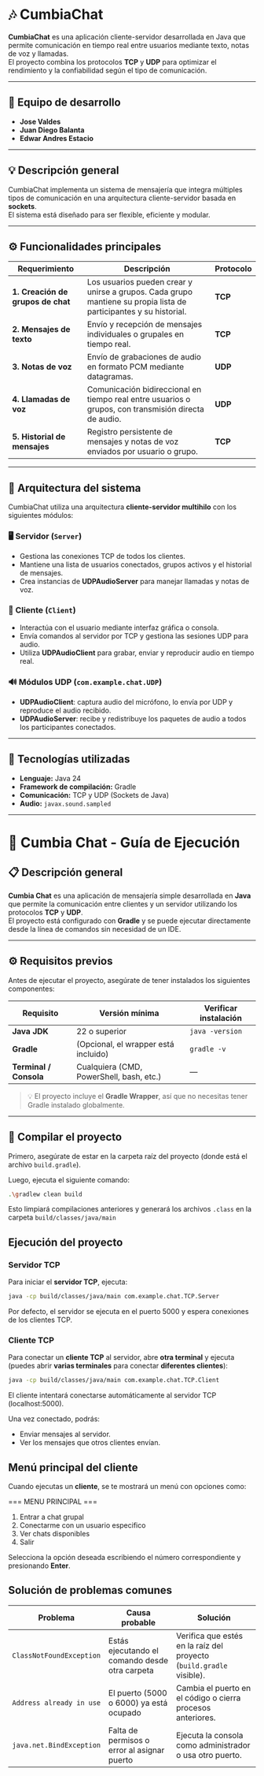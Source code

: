 # 🎶 CumbiaChat

**CumbiaChat** es una aplicación cliente-servidor desarrollada en Java que permite comunicación en tiempo real entre usuarios mediante texto, notas de voz y llamadas.  
El proyecto combina los protocolos **TCP** y **UDP** para optimizar el rendimiento y la confiabilidad según el tipo de comunicación.

---

## 👥 Equipo de desarrollo

- **Jose Valdes**
- **Juan Diego Balanta**
- **Edwar Andres Estacio**

---

## 💡 Descripción general

CumbiaChat implementa un sistema de mensajería que integra múltiples tipos de comunicación en una arquitectura cliente-servidor basada en **sockets**.  
El sistema está diseñado para ser flexible, eficiente y modular.

---

## ⚙️ Funcionalidades principales

| Requerimiento | Descripción | Protocolo |
|----------------|-------------|------------|
| **1. Creación de grupos de chat** | Los usuarios pueden crear y unirse a grupos. Cada grupo mantiene su propia lista de participantes y su historial. | **TCP** |
| **2. Mensajes de texto** | Envío y recepción de mensajes individuales o grupales en tiempo real. | **TCP** |
| **3. Notas de voz** | Envío de grabaciones de audio en formato PCM mediante datagramas. | **UDP** |
| **4. Llamadas de voz** | Comunicación bidireccional en tiempo real entre usuarios o grupos, con transmisión directa de audio. | **UDP** |
| **5. Historial de mensajes** | Registro persistente de mensajes y notas de voz enviados por usuario o grupo. | **TCP** |

---

## 🧱 Arquitectura del sistema

CumbiaChat utiliza una arquitectura **cliente-servidor multihilo** con los siguientes módulos:

### 🖥️ Servidor (`Server`)
- Gestiona las conexiones TCP de todos los clientes.
- Mantiene una lista de usuarios conectados, grupos activos y el historial de mensajes.
- Crea instancias de **UDPAudioServer** para manejar llamadas y notas de voz.

### 💬 Cliente (`Client`)
- Interactúa con el usuario mediante interfaz gráfica o consola.
- Envía comandos al servidor por TCP y gestiona las sesiones UDP para audio.
- Utiliza **UDPAudioClient** para grabar, enviar y reproducir audio en tiempo real.

### 🔊 Módulos UDP (`com.example.chat.UDP`)
- **UDPAudioClient**: captura audio del micrófono, lo envía por UDP y reproduce el audio recibido.
- **UDPAudioServer**: recibe y redistribuye los paquetes de audio a todos los participantes conectados.

---

## 🧩 Tecnologías utilizadas

- **Lenguaje:** Java 24
- **Framework de compilación:** Gradle
- **Comunicación:** TCP y UDP (Sockets de Java)
- **Audio:** `javax.sound.sampled`

---


# 🕺 Cumbia Chat - Guía de Ejecución

## 📋 Descripción general
**Cumbia Chat** es una aplicación de mensajería simple desarrollada en **Java** que permite la comunicación entre clientes y un servidor utilizando los protocolos **TCP** y **UDP**.  
El proyecto está configurado con **Gradle** y se puede ejecutar directamente desde la línea de comandos sin necesidad de un IDE.

---

## ⚙️ Requisitos previos

Antes de ejecutar el proyecto, asegúrate de tener instalados los siguientes componentes:

| Requisito | Versión mínima | Verificar instalación |
|------------|----------------|------------------------|
| **Java JDK** | 22 o superior | `java -version` |
| **Gradle** | (Opcional, el wrapper está incluido) | `gradle -v` |
| **Terminal / Consola** | Cualquiera (CMD, PowerShell, bash, etc.) | — |

> 💡 El proyecto incluye el **Gradle Wrapper**, así que no necesitas tener Gradle instalado globalmente.

---

## 🚀 Compilar el proyecto

Primero, asegúrate de estar en la carpeta raíz del proyecto (donde está el archivo `build.gradle`).

Luego, ejecuta el siguiente comando:

```bash
.\gradlew clean build
```
Esto limpiará compilaciones anteriores y generará los archivos `.class` en la carpeta `build/classes/java/main`

## Ejecución del proyecto

### Servidor TCP

Para iniciar el **servidor TCP**, ejecuta:

```bash
java -cp build/classes/java/main com.example.chat.TCP.Server
```

Por defecto, el servidor se ejecuta en el puerto 5000 y espera conexiones de los clientes TCP.

### Cliente TCP

Para conectar un **cliente TCP** al servidor, abre **otra terminal** y ejecuta (puedes abrir **varias terminales** para conectar **diferentes clientes**):

```bash
java -cp build/classes/java/main com.example.chat.TCP.Client
```

El cliente intentará conectarse automáticamente al servidor TCP (localhost:5000).

Una vez conectado, podrás:

- Enviar mensajes al servidor.
- Ver los mensajes que otros clientes envían.

## Menú principal del cliente

Cuando ejecutas un **cliente**, se te mostrará un menú con opciones como:

=== MENU PRINCIPAL ===
1) Entrar a chat grupal
2) Conectarme con un usuario especifico
3) Ver chats disponibles
4) Salir


Selecciona la opción deseada escribiendo el número correspondiente y presionando **Enter**.

## Solución de problemas comunes

| Problema                 | Causa probable                                 | Solución                                                             |
| ------------------------ | ---------------------------------------------- | -------------------------------------------------------------------- |
| `ClassNotFoundException` | Estás ejecutando el comando desde otra carpeta | Verifica que estés en la raíz del proyecto (`build.gradle` visible). |
| `Address already in use` | El puerto (5000 o 6000) ya está ocupado        | Cambia el puerto en el código o cierra procesos anteriores.          |
| `java.net.BindException` | Falta de permisos o error al asignar puerto    | Ejecuta la consola como administrador o usa otro puerto.             |
